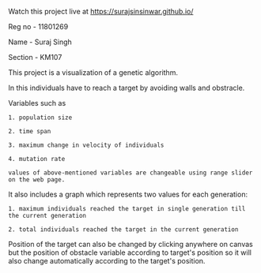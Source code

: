 Watch this project live at https://surajsinsinwar.github.io/ 

Reg no - 11801269

Name - Suraj Singh

Section - KM107

This project is a visualization of a genetic algorithm.

In this individuals have to reach a target by avoiding walls and obstracle.

Variables such as 

    1. population size 
    
    2. time span 
    
    3. maximum change in velocity of individuals 
    
    4. mutation rate
    
    values of above-mentioned variables are changeable using range slider on the web page.
    
It also includes a graph which represents two values for each generation: 

    1. maximum individuals reached the target in single generation till the current generation
    
    2. total individuals reached the target in the current generation
    
Position of the target can also be changed by clicking anywhere on canvas but the position of obstacle variable according to target's position so it will also change automatically according to the target's position.
